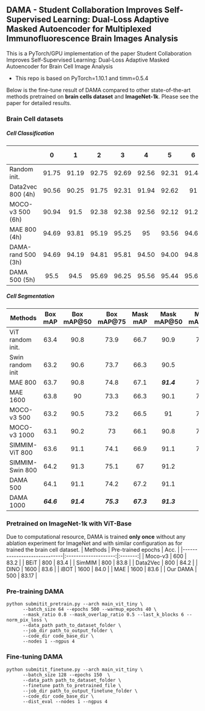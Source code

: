 ## DAMA - Student Collaboration Improves Self-Supervised Learning: Dual-Loss Adaptive Masked Autoencoder for Multiplexed Immunofluorescence Brain Images Analysis
This is a PyTorch/GPU implementation of the paper Student Collaboration Improves Self-Supervised Learning: Dual-Loss Adaptive Masked Autoencoder for Brain Cell Image Analysis

* This repo is based on PyTorch=1.10.1 and timm=0.5.4

Below is the fine-tune result of DAMA compared to other state-of-the-art methods pretrained on **brain cells dataset** and **ImageNet-1k**. Please see the paper for detailed results.

### Brain Cell datasets
##### Cell Classification
|                    | 0     | 1     | 2     | 3     | 4     | 5     | 6     | 7     | 8     | 9     | Avg. &#8593;          | Err. &#8595; |
|--------------------|:-------:|:-------:|:-------:|:-------:|:-------:|:-------:|:-------:|:-------:|:-------:|:-------:|:--------------------------:|:-------------------:|
| Random   init.     | 91.75 | 91.19 | 92.75 | 92.69 | 92.56 | 92.31 | 91.44 | 91.06 | 93    | 91.06 | 91.98(+0.00)             | 8.02              |
| Data2vec 800 (4h)  | 90.56 | 90.25 | 91.75 | 92.31 | 91.94 | 92.62 | 91    | 91.38 | 92.5  | 90.88 | 91.59(-0.39)             | 8.41              |
| MOCO-v3 500 (6h)   | 90.94 | 91.5  | 92.38 | 92.38 | 92.56 | 92.12 | 91.25 | 90.94 | 92.69 | 90.75 | 91.75(-0.23)             | 8.25              |
| MAE 800 (4h)       | 94.69 | 93.81 | 95.19 | 95.25 | 95    | 93.56 | 94.62 | 93.88 | 95.44 | 94    | 94.54(+2.56)             | 5.46              |
| DAMA-rand 500 (3h) | 94.69 | 94.19 | 94.81 | 95.81 | 94.50 | 94.00 | 94.88 | 94.69 | 95.25 | 94.81 | 94.76(+2.78) | 5.24  |
| DAMA 500 (5h)      | 95.5  | 94.5  | 95.69 | 96.25 | 95.56 | 95.44 | 95.62 | 94.94 | 95.69 | 95.25 | ***95.47(+3.49)***      | ***4.53***     |

##### Cell Segmentation
| Methods | Box mAP          | Box mAP@50       | Box mAP@75       | Mask mAP         | Mask mAP@50      | Mask mAP@75 |
|-----------------------------|:------------------:|:------------------:|:------------------:|:------------------:|:------------------:|:-------------:|
| ViT random init.            | 63.4             | 90.8             | 73.9             | 66.7             | 90.9             | 76.1        |
| Swin random init            | 63.2             | 90.6             | 73.7             | 66.3             | 90.5             | 76          |
| MAE 800                     | 63.7             | 90.8             | 74.8             | 67.1             | ***91.4***      | 76.9        |
| MAE 1600                    | 63.8             | 90               | 73.3             | 66.3             | 90.1             | 76.3        |
| MOCO-v3 500                 | 63.2             | 90.5             | 73.2             | 66.5             | 91               | 75.9        |
| MOCO-v3 1000                | 63.1             | 90.2             | 73               | 66.1             | 90.8             | 75.2        |
| SIMMIM-ViT 800              | 63.6             | 91.1             | 74.1             | 66.9             | 91.1             | 76.1        |
| SIMMIM-Swin 800             | 64.2 | 91.3 | 75.1 | 67               | 91.2             | ***77*** |
| DAMA 500                    | 64.1             | 91.1             | 74.2             | 67.2 | 91.1             | ***77*** |
| DAMA 1000                   | ***64.6***    | ***91.4***    | ***75.3***    | ***67.3***    | ***91.3*** | ***77*** |

### Pretrained on ImageNet-1k with ViT-Base
Due to computational resource, DAMA is trained **only once** without any ablation experiment for ImageNet and with similar configuration as for trained the brain cell dataset.
| Methods | Pre-trained epochs | Acc.  |
|-----------------------------|:--------------------:|:-------:|
| Moco-v3                     | 600                | 83.2  |
| BEiT                        | 800                | 83.4  |
| SimMIM                      | 800                | 83.8  |
| Data2Vec                    | 800                | 84.2  |
| DINO                        | 1600               | 83.6  |
| iBOT                        | 1600               | 84.0  |
| MAE                         | 1600               | 83.6  |
| Our DAMA                    | 500                | 83.17 |


### Pre-training DAMA
```
python submitit_pretrain.py --arch main_vit_tiny \
      --batch_size 64 --epochs 500 --warmup_epochs 40 \
      --mask_ratio 0.8 --mask_overlap_ratio 0.5 --last_k_blocks 6 --norm_pix_loss \
      --data_path path_to_dataset_folder \
      --job_dir path_to_output_folder \
      --code_dir code_base_dir \
      --nodes 1 --ngpus 4
```

### Fine-tuning DAMA
```
python submitit_finetune.py --arch main_vit_tiny \
      --batch_size 128 --epochs 150  \
      --data_path path_to_dataset_folder \
      --finetune path_to_pretrained_file \
      --job_dir path_to_output_finetune_folder \
      --code_dir code_base_dir \
      --dist_eval --nodes 1 --ngpus 4
```
